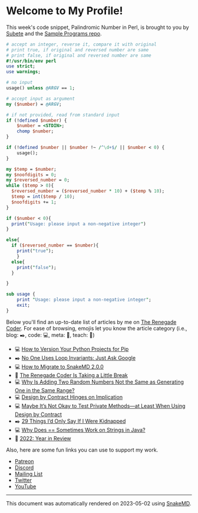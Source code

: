 # Welcome to My Profile!

This week's code snippet, Palindromic Number in Perl, is brought to you by [Subete](https://subete.jeremygrifski.com/en/latest/) and the [Sample Programs repo](https://sampleprograms.io/).

```Perl
# accept an integer, reverse it, compare it with original
# print true, if original and reversed number are same
# print false, if original and reversed number are same
#!/usr/bin/env perl
use strict;
use warnings;

# no input
usage() unless @ARGV == 1;

# accept input as argument
my ($number) = @ARGV;

# if not provided, read from standard input
if (!defined $number) {
	$number = <STDIN>;
	chomp $number;
}

if (!defined $number || $number !~ /^\d+$/ || $number < 0) {
	usage();
}

my $temp = $number;
my $noofdigits = 0;
my $reversed_number = 0;
while ($temp > 0){
  $reversed_number = ($reversed_number * 10) + ($temp % 10);
  $temp = int($temp / 10);
  $noofdigits += 1;
}

if ($number < 0){
  print("Usage: please input a non-negative integer")
}

else{
  if ($reversed_number == $number){
    print("true");
    }
  else{
    print("false");
  }

}

sub usage {
	print "Usage: please input a non-negative integer";
	exit;
}
```

Below you'll find an up-to-date list of articles by me on [The Renegade Coder](https://therenegadecoder.com). For ease of browsing, emojis let you know the article category (i.e., blog: :black_nib:, code: :computer:, meta: :thought_balloon:, teach: :apple:)

- :computer: [How to Version Your Python Projects for Pip](https://therenegadecoder.com/code/how-to-version-your-python-projects-for-pip/)
- :black_nib: [No One Uses Loop Invariants: Just Ask Google](https://therenegadecoder.com/blog/no-one-uses-loop-invariants-just-ask-google/)
- :computer: [How to Migrate to SnakeMD 2.0.0](https://therenegadecoder.com/code/how-to-migrate-to-snakemd-2-0-0/)
- :thought_balloon: [The Renegade Coder Is Taking a Little Break](https://therenegadecoder.com/meta/the-renegade-coder-is-taking-a-little-break/)
- :computer: [Why Is Adding Two Random Numbers Not the Same as Generating One in the Same Range?](https://therenegadecoder.com/code/why-is-adding-two-random-numbers-not-the-same-as-generating-one-in-the-same-range/)
- :computer: [Design by Contract Hinges on Implication](https://therenegadecoder.com/code/design-by-contract-hinges-on-implication/)
- :computer: [Maybe It’s Not Okay to Test Private Methods—at Least When Using Design by Contract](https://therenegadecoder.com/code/maybe-its-not-okay-to-test-private-methods-at-least-when-using-design-by-contract/)
- :black_nib: [29 Things I’d Only Say If I Were Kidnapped](https://therenegadecoder.com/blog/29-things-id-only-say-if-i-were-kidnapped/)
- :computer: [Why Does == Sometimes Work on Strings in Java?](https://therenegadecoder.com/code/why-does-double-equals-sometimes-work-on-strings-in-java/)
- :thought_balloon: [2022: Year in Review](https://therenegadecoder.com/meta/2022-year-in-review/)

Also, here are some fun links you can use to support my work.

- [Patreon](https://www.patreon.com/TheRenegadeCoder)
- [Discord](https://discord.gg/Jhmtj7Z)
- [Mailing List](https://therenegadecoder.com/about/newsletter)
- [Twitter](https://twitter.com/RenegadeCoder94)
- [YouTube](https://www.youtube.com/channel/UCpyoVwOqYRlSAEUPEn7P9hw)

***

This document was automatically rendered on 2023-05-02 using [SnakeMD](https://www.snakemd.io).